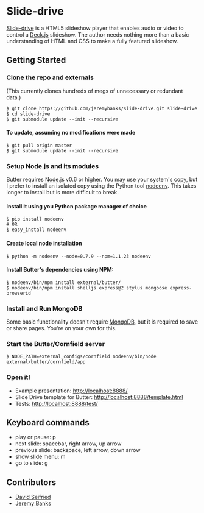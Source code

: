Slide-drive
===========
[Slide-drive][slide-drive] is a HTML5 slideshow player that enables audio or video to control a [Deck.js][deck.js] slideshow. The author needs nothing more than a basic understanding of HTML and CSS to make a fully featured slideshow.

Getting Started
---------------

### Clone the repo and externals

(This currently clones hundreds of megs of unnecessary or redundant data.)

    $ git clone https://github.com/jeremybanks/slide-drive.git slide-drive
    $ cd slide-drive
    $ git submodule update --init --recursive

#### To update, assuming no modifications were made

    $ git pull origin master
    $ git submodule update --init --recursive

### Setup Node.js and its modules

Butter requires [Node.js][node.js] v0.6 or higher. You may use your system's copy, but I prefer to install an isolated copy using the Python tool [nodeenv][nodeenv]. This takes longer to install but is more difficult to break.

#### Install it using you Python package manager of choice

    $ pip install nodeenv
    # OR
    $ easy_install nodeenv

#### Create local node installation

    $ python -m nodeenv --node=0.7.9 --npm=1.1.23 nodeenv

#### Install Butter's dependencies using NPM:

    $ nodeenv/bin/npm install external/butter/
    $ nodeenv/bin/npm install shelljs express@2 stylus mongoose express-browserid

### Install and Run MongoDB

Some basic functionality doesn't require [MongoDB][mongodb], but it is required to save or share pages. You're on your own for this.

### Start the Butter/Cornfield server

    $ NODE_PATH=external_configs/cornfield nodeenv/bin/node external/butter/cornfield/app

### Open it!

- Example presentation: <http://localhost:8888/>
- Slide Drive template for Butter: <http://localhost:8888/template.html>
- Tests: <http://localhost:8888/test/>

 [slide-drive]: https://github.com/jeremybanks/slide-drive
 [deck.js]: http://imakewebthings.com/deck.js/
 [node.js]: http://nodejs.org/
 [nodeenv]: http://ekalinin.github.com/nodeenv/
 [mongodb]: http://www.mongodb.org/

Keyboard commands
-----------------

* play or pause: p
* next slide: spacebar, right arrow, up arrow
* previous slide: backspace, left arrow, down arrow
* show slide menu: m
* go to slide: g

Contributors
------------

* [David Seifried](http://github.com/dseif)
* [Jeremy Banks](http://github.com/jeremybanks)
